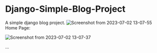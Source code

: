 # Django-Simple-Blog-Project
A simple django blog project.
![Screenshot from 2023-07-02 13-07-55](https://github.com/alishah79/Django-Simple-Blog-Project/assets/42653235/a4d27fe0-f5ae-4826-8831-bc8a5306fb72)
Home Page:

![Screenshot from 2023-07-02 13-07-37](https://github.com/alishah79/Django-Simple-Blog-Project/assets/42653235/fcc5a995-219f-45b5-b08e-2700ca2b8b2d)

...
